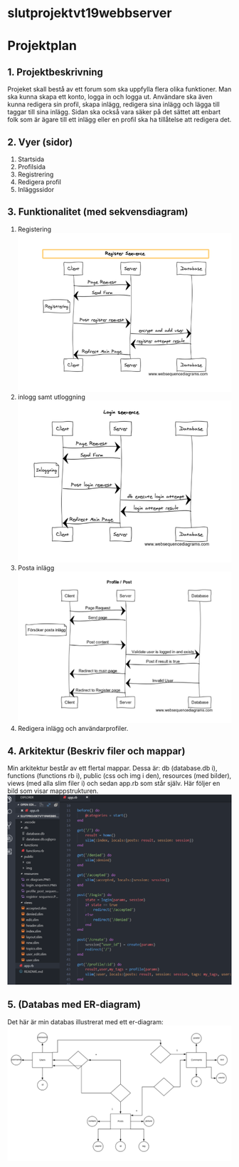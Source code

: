 # slutprojektvt19webbserver

# Projektplan

## 1. Projektbeskrivning
Projeket skall bestå av ett forum som ska uppfylla flera olika funktioner. Man ska kunna skapa ett konto, logga in och logga ut. Användare ska även kunna redigera sin profil, skapa inlägg, redigera sina inlägg och lägga till taggar till sina inlägg. Sidan ska också vara säker på det sättet att enbart folk som är ägare till ett inlägg eller en profil ska ha tillåtelse att redigera det. 

## 2. Vyer (sidor)
1) Startsida
2) Profilsida
3) Registrering
4) Redigera profil
5) Inläggssidor

## 3. Funktionalitet (med sekvensdiagram)
1) Registering
![alttext](https://github.com/itggot-samuel-bach/slutprojektvt19webbserver/blob/master/resources/register_sequence.PNG)
2) inlogg samt utloggning
![alttext](https://github.com/itggot-samuel-bach/slutprojektvt19webbserver/blob/master/resources/login_sequence.PNG)
3) Posta inlägg
![alttext](https://github.com/itggot-samuel-bach/slutprojektvt19webbserver/blob/master/resources/profile_post_sequence.PNG)
4) Redigera inlägg och användarprofiler.
## 4. Arkitektur (Beskriv filer och mappar)
Min arkitektur består av ett flertal mappar. Dessa är: db (database.db i), functions (functions rb i), public (css och img i den), resources (med bilder), views (med alla slim filer i) och sedan app.rb som står själv. Här följer en bild som visar mappstrukturen.
![alttext](https://github.com/itggot-samuel-bach/slutprojektvt19webbserver/blob/master/resources/arkitektur.PNG)
## 5. (Databas med ER-diagram)
Det här är min databas illustrerat med ett er-diagram:
![allttext](https://github.com/itggot-samuel-bach/slutprojektvt19webbserver/blob/master/resources/er-diagram.PNG)
